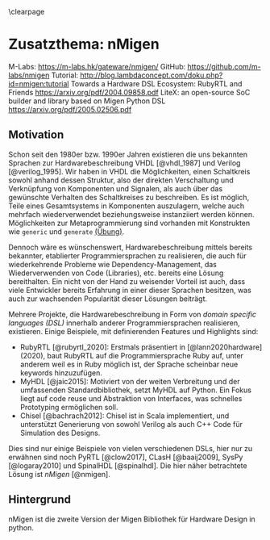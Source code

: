 \clearpage
# Zusatzthema: nMigen

M-Labs: https://m-labs.hk/gateware/nmigen/
GitHub: https://github.com/m-labs/nmigen
Tutorial: http://blog.lambdaconcept.com/doku.php?id=nmigen:tutorial
Towards a Hardware DSL Ecosystem: RubyRTL and Friends https://arxiv.org/pdf/2004.09858.pdf
LiteX: an open-source SoC builder and library based on Migen Python DSL https://arxiv.org/pdf/2005.02506.pdf

## Motivation
Schon seit den 1980er bzw. 1990er Jahren existieren die uns bekannten Sprachen
zur Hardwarebeschreibung VHDL [@vhdl_1987] und Verilog [@verilog_1995]. Wir
haben in VHDL die Möglichkeiten, einen Schaltkreis sowohl anhand dessen
Struktur, also der direkten Verschaltung und Verknüpfung von Komponenten und
Signalen, als auch über das gewünschte Verhalten des Schaltkreises zu
beschreiben. Es ist möglich, Teile eines Gesamtsystems in Komponenten
auszulagern, welche auch mehrfach wiederverwendet beziehungsweise instanziiert
werden können. Möglichkeiten zur Metaprogrammierung sind vorhanden mit
Konstrukten wie `generic` und `generate` [(Übung)](#carry-ripple-addierer).

Dennoch wäre es wünschenswert, Hardwarebeschreibung mittels bereits bekannter,
etablierter Programmiersprachen zu realisieren, die auch für wiederkehrende
Probleme wie Dependency-Management, das Wiederverwenden von Code (Libraries),
etc. bereits eine Lösung bereithalten. Ein nicht von der Hand zu weisender
Vorteil ist auch, dass viele Entwickler bereits Erfahrung in einer dieser
Sprachen besitzen, was auch zur wachsenden Popularität dieser Lösungen beiträgt.

Mehrere Projekte, die Hardwarebeschreibung in Form von *domain specific
languages (DSL)* innerhalb anderer Programmiersprachen realisieren, existieren.
Einige Beispiele, mit definierenden Features und Highlights sind:

* RubyRTL [@rubyrtl_2020]:  Erstmals präsentiert in [@lann2020hardware] (2020),
  baut RubyRTL auf die Programmiersprache Ruby auf, unter anderem weil es in
  Ruby möglich ist, der Sprache scheinbar neue keywords hinzuzufügen.
* MyHDL [@jaic2015]: Motiviert von der weiten Verbreitung und der umfassenden
  Standardbibliothek, setzt MyHDL auf Python. Ein Fokus liegt auf code reuse und
  Abstraktion von Interfaces, was schnelles Prototyping ermöglichen soll.
* Chisel [@bachrach2012]: Chisel ist in Scala implementiert, und unterstützt
  Generierung von sowohl Verilog als auch C++ Code für Simulation des Designs.

Dies sind nur einige Beispiele von vielen verschiedenen DSLs, hier nur zu
erwähnen sind noch PyRTL [@clow2017], CLasH [@baaij2009], SysPy [@logaray2010]
und SpinalHDL [@spinalhdl]. Die hier näher betrachtete Lösung ist *nMigen*
[@nmigen].

## Hintergrund
nMigen ist die zweite Version der Migen Bibliothek für Hardware Design in
python. 
